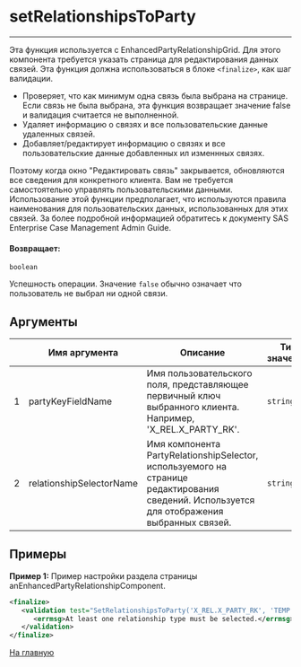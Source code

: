 # setRelationshipsToParty

---

Эта функция используется с EnhancedPartyRelationshipGrid.
Для этого компонента требуется указать страница для редактирования данных связей.
Эта функция должна использоваться в блоке `<finalize>`, как шаг валидации.
* Проверяет, что как минимум одна связь была выбрана на странице. Если связь не была выбрана, эта функция возвращает значение false и валидация считается не выполненной.
* Удаляет информацию о связях и все пользовательские данные удаленных связей.
* Добавляет/редактирует информацию о связях и все пользовательские данные добавленных ил изменнных связях.

Поэтому когда окно "Редактировать связь" закрывается, обновляются все сведения для конкретного клиента.
Вам не требуется самостоятельно управлять пользовательскими данными.
Использование этой функции предполагает, что используются правила наименования для пользовательских данных, использованных для этих связей.
За более подробной информацией обратитесь к документу SAS Enterprise Case Management Admin Guide.

#### Возвращает:

`boolean`

Успешность операции. Значение `false` обычно означает что пользователь не выбрал ни одной связи.

## Аргументы

|  | Имя аргумента | Описание | Тип значения |
| --- | --- | --- | --- |
| 1 | partyKeyFieldName | Имя пользовательского поля, представляющее первичный ключ выбранного клиента. Например, 'X\_REL.X\_PARTY\_RK'. | `string` |
| 2 | relationshipSelectorName | Имя компонента PartyRelationshipSelector, используемого на странице редактирования сведений. Используется для отображения выбранных связей. | `string` |

## Примеры

**Пример 1:** Пример настройки раздела <finalize> страницы anEnhancedPartyRelationshipComponent.
```xml
<finalize>
   <validation test="SetRelationshipsToParty('X_REL.X_PARTY_RK', 'TEMP.REL_SELECTOR')">
      <errmsg>At least one relationship type must be selected.</errmsg>
   </validation>
</finalize>
```



[На главную](./)